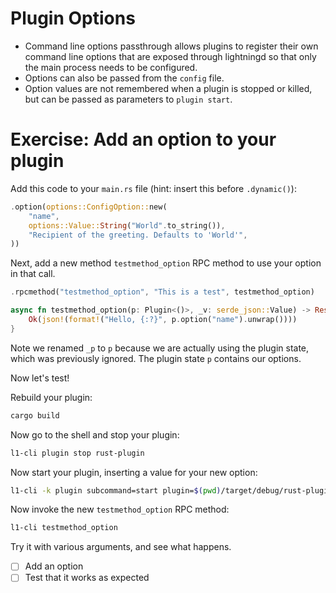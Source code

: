 # Plugin Options

- Command line options passthrough allows plugins to register their own command
  line options that are exposed through lightningd so that only the main process
  needs to be configured.
- Options can also be passed from the `config` file.
- Option values are not remembered when a plugin is stopped or killed, but can
  be passed as parameters to `plugin start`.

# Exercise: Add an option to your plugin

Add this code to your `main.rs` file (hint: insert this before `.dynamic()`):

```rust
.option(options::ConfigOption::new(
    "name",
    options::Value::String("World".to_string()),
    "Recipient of the greeting. Defaults to 'World'",
))
```

Next, add a new method `testmethod_option` RPC method to use your option in that call.

```rust
.rpcmethod("testmethod_option", "This is a test", testmethod_option)
```

```rust
async fn testmethod_option(p: Plugin<()>, _v: serde_json::Value) -> Result<serde_json::Value, Error> {
    Ok(json!(format!("Hello, {:?}", p.option("name").unwrap())))
}
```

Note we renamed `_p` to `p` because we are actually using the plugin state,
which was previously ignored. The plugin state `p` contains our options.

Now let's test!

Rebuild your plugin:

```sh
cargo build
```

Now go to the shell and stop your plugin:

```sh
l1-cli plugin stop rust-plugin
```

Now start your plugin, inserting a value for your new option:

```sh
l1-cli -k plugin subcommand=start plugin=$(pwd)/target/debug/rust-plugin name='<insert name here>'
```

Now invoke the new `testmethod_option` RPC method:

```sh
l1-cli testmethod_option
```

Try it with various arguments, and see what happens.

- [ ] Add an option
- [ ] Test that it works as expected
